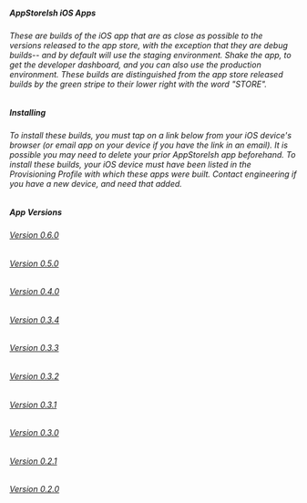 ##### AppStoreIsh iOS Apps
###### These are builds of the iOS app that are as close as possible to the versions released to the app store, with the exception that they are debug builds-- and by default will use the staging environment. Shake the app, to get the developer dashboard, and you can also use the production environment. These builds are distinguished from the app store released builds by the green stripe to their lower right with the word "STORE".

##### Installing
###### To install these builds, you must tap on a link below from your iOS device's browser (or email app on your device if you have the link in an email). It is possible you may need to delete your prior AppStoreIsh app beforehand. To install these builds, your iOS device must have been listed in the Provisioning Profile with which these apps were built. Contact engineering if you have a new device, and need that added.

##### App Versions
###### [Version 0.6.0](https://rosterhq.github.io/iOS-OTA/0.6.0/download.html)
###### [Version 0.5.0](https://rosterhq.github.io/iOS-OTA/0.5.0/download.html)
###### [Version 0.4.0](https://rosterhq.github.io/iOS-OTA/0.4.0/download.html)
###### [Version 0.3.4](https://rosterhq.github.io/iOS-OTA/0.3.4/download.html)
###### [Version 0.3.3](https://rosterhq.github.io/iOS-OTA/0.3.3/download.html)
###### [Version 0.3.2](https://rosterhq.github.io/iOS-OTA/0.3.2/download.html)
###### [Version 0.3.1](https://rosterhq.github.io/iOS-OTA/0.3.1/download.html)
###### [Version 0.3.0](https://rosterhq.github.io/iOS-OTA/0.3.0/download.html)
###### [Version 0.2.1](https://rosterhq.github.io/iOS-OTA/0.2.1/download.html)
###### [Version 0.2.0](https://rosterhq.github.io/iOS-OTA/0.2.0/download.html)
